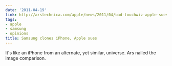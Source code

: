 ```yaml
---
date: '2011-04-19'
link: http://arstechnica.com/apple/news/2011/04/bad-touchwiz-apple-sues-samsung-for-patent-violations.ars
tags:
- apple
- samsung
- opinions
title: Samsung clones iPhone, Apple sues
---
```


It's like an iPhone from an alternate, yet similar, universe. Ars nailed the image comparison.
